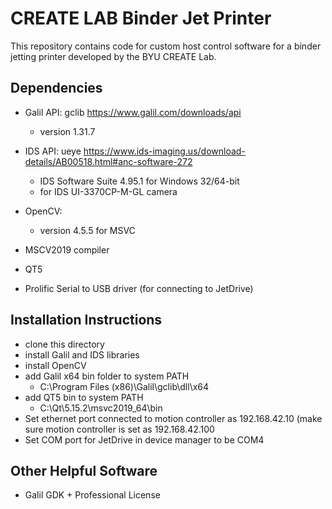 # CREATE LAB Binder Jet Printer
This repository contains code for custom host control software for a binder jetting printer developed by the BYU CREATE Lab.

## Dependencies
- Galil API: gclib
https://www.galil.com/downloads/api
  - version 1.31.7

- IDS API: ueye
https://www.ids-imaging.us/download-details/AB00518.html#anc-software-272
  - IDS Software Suite 4.95.1 for Windows 32/64-bit
  - for IDS UI-3370CP-M-GL camera

- OpenCV:
  - version 4.5.5 for MSVC

- MSCV2019 compiler
- QT5
- Prolific Serial to USB driver (for connecting to JetDrive)

## Installation Instructions
- clone this directory
- install Galil and IDS libraries
- install OpenCV
- add Galil x64 bin folder to system PATH
  - C:\Program Files (x86)\Galil\gclib\dll\x64
- add QT5 bin to system PATH
  - C:\Qt\5.15.2\msvc2019_64\bin
- Set ethernet port connected to motion controller as 192.168.42.10 (make sure motion controller is set as 192.168.42.100
- Set COM port for JetDrive in device manager to be COM4
 
## Other Helpful Software
- Galil GDK + Professional License


